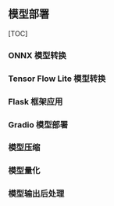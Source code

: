 ## 模型部署
[TOC]
### ONNX 模型转换
###


### Tensor Flow Lite 模型转换


### Flask 框架应用


### Gradio 模型部署

### 模型压缩

### 模型量化

### 模型输出后处理




<!--stackedit_data:
eyJoaXN0b3J5IjpbLTE4OTM0ODQ3NSwtMTI0MTY4ODY2Nl19
-->